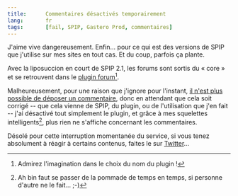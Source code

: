 ```yaml
--- 
title:      Commentaires désactivés temporairement 
lang:       fr 
tags:       [fail, SPIP, Gastero Prod, commentaires]
---
```


J'aime vive dangereusement. Enfin... pour ce qui est des versions de SPIP que j'utilise sur mes sites en tout cas. Et du coup, parfois ça plante.

Avec la liposuccion en court de SPIP 2.1, les forums sont sortis du « core » et se retrouvent dans le [plugin forum](http://zone.spip.org/trac/spip-zone/browser/_plugins_/_core_/forum)[^1].

Malheureusement, pour une raison que j'ignore pour l'instant, [il n'est plus possible de déposer un commentaire](http://trac.rezo.net/trac/spip-zone/ticket/673), donc en attendant que cela soit corrigé -- que cela vienne de SPIP, du plugin, ou de l'utilisation que j'en fait -- j'ai désactivé tout simplement le plugin, et grâce à mes squelettes intelligents[^2], plus rien ne s'affiche concernant les commentaires.

Désolé pour cette interruption momentanée du service, si vous tenez absolument à réagir à certains contenus, faites le sur [Twitter](http://twitter.com/nhoizey)...

[^1]: Admirez l'imagination dans le choix du nom du plugin !

[^2]: Ah bin faut se passer de la pommade de temps en temps, si personne d'autre ne le fait... ;-)
